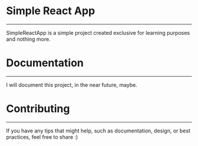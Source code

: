 # Simple React App

---

SimpleReactApp is a simple project created exclusive for learning purposes and nothing more.



# Documentation

---

I will document this project, in the near future, maybe.



# Contributing

---

If you have any tips that might help, such as documentation, design, or best practices, feel free to share :)
